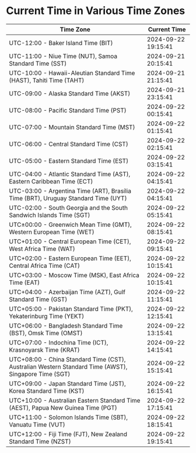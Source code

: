 # Current Time in Various Time Zones

| Time Zone | Current Time |
|-----------|--------------|
| UTC-12:00 - Baker Island Time (BIT) | 2024-09-22 19:15:41 |
| UTC-11:00 - Niue Time (NUT), Samoa Standard Time (SST) | 2024-09-21 20:15:41 |
| UTC-10:00 - Hawaii-Aleutian Standard Time (HAST), Tahiti Time (TAHT) | 2024-09-21 21:15:41 |
| UTC-09:00 - Alaska Standard Time (AKST) | 2024-09-21 23:15:41 |
| UTC-08:00 - Pacific Standard Time (PST) | 2024-09-22 00:15:41 |
| UTC-07:00 - Mountain Standard Time (MST) | 2024-09-22 01:15:41 |
| UTC-06:00 - Central Standard Time (CST) | 2024-09-22 02:15:41 |
| UTC-05:00 - Eastern Standard Time (EST) | 2024-09-22 03:15:41 |
| UTC-04:00 - Atlantic Standard Time (AST), Eastern Caribbean Time (ECT) | 2024-09-22 04:15:41 |
| UTC-03:00 - Argentina Time (ART), Brasília Time (BRT), Uruguay Standard Time (UYT) | 2024-09-22 04:15:41 |
| UTC-02:00 - South Georgia and the South Sandwich Islands Time (SGT) | 2024-09-22 05:15:41 |
| UTC±00:00 - Greenwich Mean Time (GMT), Western European Time (WET) | 2024-09-22 08:15:41 |
| UTC+01:00 - Central European Time (CET), West Africa Time (WAT) | 2024-09-22 09:15:41 |
| UTC+02:00 - Eastern European Time (EET), Central Africa Time (CAT) | 2024-09-22 10:15:41 |
| UTC+03:00 - Moscow Time (MSK), East Africa Time (EAT) | 2024-09-22 10:15:41 |
| UTC+04:00 - Azerbaijan Time (AZT), Gulf Standard Time (GST) | 2024-09-22 11:15:41 |
| UTC+05:00 - Pakistan Standard Time (PKT), Yekaterinburg Time (YEKT) | 2024-09-22 12:15:41 |
| UTC+06:00 - Bangladesh Standard Time (BST), Omsk Time (OMST) | 2024-09-22 13:15:41 |
| UTC+07:00 - Indochina Time (ICT), Krasnoyarsk Time (KRAT) | 2024-09-22 14:15:41 |
| UTC+08:00 - China Standard Time (CST), Australian Western Standard Time (AWST), Singapore Time (SGT) | 2024-09-22 15:15:41 |
| UTC+09:00 - Japan Standard Time (JST), Korea Standard Time (KST) | 2024-09-22 16:15:41 |
| UTC+10:00 - Australian Eastern Standard Time (AEST), Papua New Guinea Time (PGT) | 2024-09-22 17:15:41 |
| UTC+11:00 - Solomon Islands Time (SBT), Vanuatu Time (VUT) | 2024-09-22 18:15:41 |
| UTC+12:00 - Fiji Time (FJT), New Zealand Standard Time (NZST) | 2024-09-22 19:15:41 |
